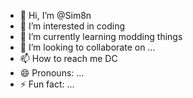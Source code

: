 - 👋 Hi, I’m @Sim8n
- 👀 I’m interested in coding
- 🌱 I’m currently learning modding things
- 💞️ I’m looking to collaborate on ...
- 📫 How to reach me DC
- 😄 Pronouns: ...
- ⚡ Fun fact: ...

<!---
Sim8n/Sim8n is a ✨ special ✨ repository because its `README.md` (this file) appears on your GitHub profile.
You can click the Preview link to take a look at your changes.
--->
